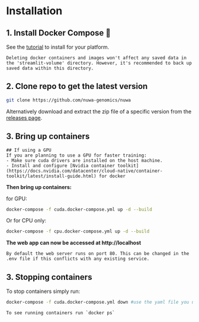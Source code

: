 # Installation

## 1. Install Docker Compose 🐋

See the [tutorial](https://docs.docker.com/compose/install/) to install for your platform.

```tip
Deleting docker containers and images won't affect any saved data in the 'streamlit-volume' directory. However, it's recommended to back up saved data within this directory.
```

## 2. Clone repo to get the latest version

```bash
git clone https://github.com/nuwa-genomics/nuwa
```

Alternatively download and extract the zip file of a specific version from the [releases page](https://github.com/nuwa-genomics/Nuwa/releases).

## 3. Bring up containers

```note
## If using a GPU
If you are planning to use a GPU for faster training:
- Make sure cuda drivers are installed on the host machine.
- Install and configure [Nvidia container toolkit](https://docs.nvidia.com/datacenter/cloud-native/container-toolkit/latest/install-guide.html) for docker
```

**Then bring up containers:**

for GPU:
```bash
docker-compose -f cuda.docker-compose.yml up -d --build
```

Or for CPU only:
```bash
docker-compose -f cpu.docker-compose.yml up -d --build
```

**The web app can now be accessed at http://localhost**

```tip
By default the web server runs on port 80. This can be changed in the .env file if this conflicts with any existing service.
```

## 3. Stopping containers

To stop containers simply run:
```bash
docker-compose -f cuda.docker-compose.yml down #use the yaml file you used to build containers
```

```tip
To see running containers run `docker ps`
```

